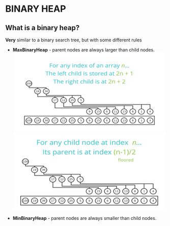 # BINARY HEAP

## What is a binary heap?
**Very** similar to a binary search tree,
but with some different rules
- **MaxBinaryHeap** - parent nodes are always larger than child nodes.
![max1](./assets/max1.png)
![max2](./assets/max2.png)

- **MinBinaryHeap** - parent nodes are always smaller than child nodes.
